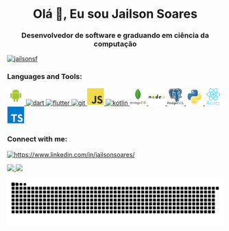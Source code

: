 <h1 align="center">Olá 👋, Eu sou Jailson Soares</h1>
<h3 align="center">Desenvolvedor de software e graduando em ciência da computação</h3>

<p align="left"> <a href="https://github.com/ryo-ma/github-profile-trophy"><img src="https://github-profile-trophy.vercel.app/?username=jailsonsf" alt="jailsonsf" /></a> </p>
  
<h3 align="left">Languages and Tools:</h3>
<p align="left"> <a href="https://developer.android.com" target="_blank"> <img src="https://raw.githubusercontent.com/devicons/devicon/master/icons/android/android-original-wordmark.svg" alt="android" width="40" height="40"/> </a> <a href="https://dart.dev" target="_blank"> <img src="https://www.vectorlogo.zone/logos/dartlang/dartlang-icon.svg" alt="dart" width="40" height="40"/> </a> <a href="https://flutter.dev" target="_blank"> <img src="https://www.vectorlogo.zone/logos/flutterio/flutterio-icon.svg" alt="flutter" width="40" height="40"/> </a> <a href="https://git-scm.com/" target="_blank"> <img src="https://www.vectorlogo.zone/logos/git-scm/git-scm-icon.svg" alt="git" width="40" height="40"/> </a> <a href="https://developer.mozilla.org/en-US/docs/Web/JavaScript" target="_blank"> <img src="https://raw.githubusercontent.com/devicons/devicon/master/icons/javascript/javascript-original.svg" alt="javascript" width="40" height="40"/> </a> <a href="https://kotlinlang.org" target="_blank"> <img src="https://www.vectorlogo.zone/logos/kotlinlang/kotlinlang-icon.svg" alt="kotlin" width="40" height="40"/> </a> <a href="https://www.mongodb.com/" target="_blank"> <img src="https://raw.githubusercontent.com/devicons/devicon/master/icons/mongodb/mongodb-original-wordmark.svg" alt="mongodb" width="40" height="40"/> </a> <a href="https://nodejs.org" target="_blank"> <img src="https://raw.githubusercontent.com/devicons/devicon/master/icons/nodejs/nodejs-original-wordmark.svg" alt="nodejs" width="40" height="40"/> </a> <a href="https://www.postgresql.org" target="_blank"> <img src="https://raw.githubusercontent.com/devicons/devicon/master/icons/postgresql/postgresql-original-wordmark.svg" alt="postgresql" width="40" height="40"/> </a> <a href="https://www.python.org" target="_blank"> <img src="https://raw.githubusercontent.com/devicons/devicon/master/icons/python/python-original.svg" alt="python" width="40" height="40"/> </a> <a href="https://reactjs.org/" target="_blank"> <img src="https://raw.githubusercontent.com/devicons/devicon/master/icons/react/react-original-wordmark.svg" alt="react" width="40" height="40"/> </a> <a href="https://www.typescriptlang.org/" target="_blank"> <img src="https://raw.githubusercontent.com/devicons/devicon/master/icons/typescript/typescript-original.svg" alt="typescript" width="40" height="40"/> </a> </p>

<h3 align="left">Connect with me:</h3>
<p align="left">
<!-- <a href="https://dev.to/jailsonsf" target="blank"><img align="center" src="https://cdn.jsdelivr.net/npm/simple-icons@3.0.1/icons/dev-dot-to.svg" alt="jailsonsf" height="30" width="40" /></a> -->
<a href="https://linkedin.com/in/https://www.linkedin.com/in/jailsonsoares/" target="blank"><img align="center" src="https://raw.githubusercontent.com/rahuldkjain/github-profile-readme-generator/master/src/images/icons/Social/linked-in-alt.svg" alt="https://www.linkedin.com/in/jailsonsoares/" height="30" width="40" /></a>
<!-- <a href="https://medium.com/@jailsonsoares" target="blank"><img align="center" src="https://raw.githubusercontent.com/rahuldkjain/github-profile-readme-generator/master/src/images/icons/Social/medium.svg" alt="@jailsonsoares" height="30" width="40" /></a> -->
</p>

<div>
  <a href='https://github.com/anuraghazra/github-readme-stats'>
  <img
     height="180rem"
     src='https://github-readme-stats.vercel.app/api?username=jailsonsf&show_icons=true&count_private=true&include_all_commits=true&theme=dracula'
  />
  <img
     height="180rem"
     src='https://github-readme-stats.vercel.app/api/top-langs/?username=jailsonsf&layout=compact&langs_count=16&theme=dracula'
   />
</div>
  
![Snake animation](https://github.com/jailsonsf/jailsonsf/blob/output/github-contribution-grid-snake.svg)
